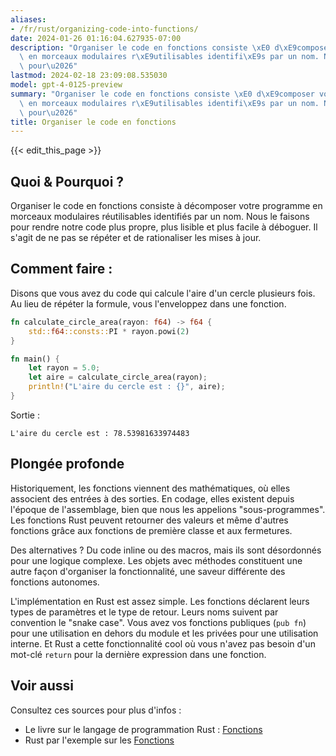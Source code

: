 ```yaml
---
aliases:
- /fr/rust/organizing-code-into-functions/
date: 2024-01-26 01:16:04.627935-07:00
description: "Organiser le code en fonctions consiste \xE0 d\xE9composer votre programme\
  \ en morceaux modulaires r\xE9utilisables identifi\xE9s par un nom. Nous le faisons\
  \ pour\u2026"
lastmod: 2024-02-18 23:09:08.535030
model: gpt-4-0125-preview
summary: "Organiser le code en fonctions consiste \xE0 d\xE9composer votre programme\
  \ en morceaux modulaires r\xE9utilisables identifi\xE9s par un nom. Nous le faisons\
  \ pour\u2026"
title: Organiser le code en fonctions
---
```


{{< edit_this_page >}}

## Quoi & Pourquoi ?
Organiser le code en fonctions consiste à décomposer votre programme en morceaux modulaires réutilisables identifiés par un nom. Nous le faisons pour rendre notre code plus propre, plus lisible et plus facile à déboguer. Il s'agit de ne pas se répéter et de rationaliser les mises à jour.

## Comment faire :
Disons que vous avez du code qui calcule l'aire d'un cercle plusieurs fois. Au lieu de répéter la formule, vous l'enveloppez dans une fonction.

```Rust
fn calculate_circle_area(rayon: f64) -> f64 {
    std::f64::consts::PI * rayon.powi(2)
}

fn main() {
    let rayon = 5.0;
    let aire = calculate_circle_area(rayon);
    println!("L'aire du cercle est : {}", aire);
}
```

Sortie :

```
L'aire du cercle est : 78.53981633974483
```

## Plongée profonde
Historiquement, les fonctions viennent des mathématiques, où elles associent des entrées à des sorties. En codage, elles existent depuis l'époque de l'assemblage, bien que nous les appelions "sous-programmes". Les fonctions Rust peuvent retourner des valeurs et même d'autres fonctions grâce aux fonctions de première classe et aux fermetures.

Des alternatives ? Du code inline ou des macros, mais ils sont désordonnés pour une logique complexe. Les objets avec méthodes constituent une autre façon d'organiser la fonctionnalité, une saveur différente des fonctions autonomes.

L'implémentation en Rust est assez simple. Les fonctions déclarent leurs types de paramètres et le type de retour. Leurs noms suivent par convention le "snake case". Vous avez vos fonctions publiques (`pub fn`) pour une utilisation en dehors du module et les privées pour une utilisation interne. Et Rust a cette fonctionnalité cool où vous n'avez pas besoin d'un mot-clé `return` pour la dernière expression dans une fonction.

## Voir aussi
Consultez ces sources pour plus d'infos :
- Le livre sur le langage de programmation Rust : [Fonctions](https://doc.rust-lang.org/book/ch03-03-how-functions-work.html)
- Rust par l'exemple sur les [Fonctions](https://doc.rust-lang.org/rust-by-example/fn.html)
